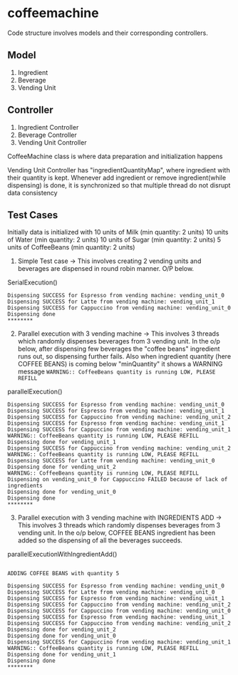 # coffeemachine

Code structure involves models and their corresponding controllers.

## Model
1) Ingredient
2) Beverage
3) Vending Unit

## Controller
1) Ingredient Controller
2) Beverage Controller
3) Vending Unit Controller

CoffeeMachine class is where data preparation and initialization happens

Vending Unit Controller has "ingredientQuantityMap", where ingredient with their quantity is kept. Whenever add ingredient or remove ingredient(while dispensing) is done, it is synchronized so that multiple thread do not disrupt data consistency

## Test Cases
Initially data is initialized with
10 units of Milk (min quantity: 2 units)
10 units of Water (min quantity: 2 units)
10 units of Sugar (min quantity: 2 units)
5 units of CoffeeBeans (min quantity: 2 units)

1) Simple Test case -> This involves creating 2 vending units and beverages are dispensed in round robin manner. O/P below.

SerialExecution()
```*** Serial execution with 2 vending machine in round robin fashion ***
Dispensing SUCCESS for Espresso from vending machine: vending_unit_0
Dispensing SUCCESS for Latte from vending machine: vending_unit_1
Dispensing SUCCESS for Cappuccino from vending machine: vending_unit_0
Dispensing done
********
```


2) Parallel execution with 3 vending machine -> This involves 3 threads which randomly dispenses beverages from 3 vending unit. In the o/p below, after dispensing few beverages the "coffee beans" ingredient runs out, so dispensing further fails. Also when ingredient quantity (here COFFEE BEANS) is coming below "minQuantity" it shows a WARNING message
`WARNING:: CoffeeBeans quantity is running LOW, PLEASE REFILL`

parallelExecution()
```*** Parellel execution with 3 vending machine, 3 threads working in parallel and COFFEE BEANS quantity runs out ***
Dispensing SUCCESS for Espresso from vending machine: vending_unit_0
Dispensing SUCCESS for Espresso from vending machine: vending_unit_1
Dispensing SUCCESS for Cappuccino from vending machine: vending_unit_2
Dispensing SUCCESS for Espresso from vending machine: vending_unit_1
Dispensing SUCCESS for Cappuccino from vending machine: vending_unit_1
WARNING:: CoffeeBeans quantity is running LOW, PLEASE REFILL
Dispensing done for vending_unit_1
Dispensing SUCCESS for Cappuccino from vending machine: vending_unit_2
WARNING:: CoffeeBeans quantity is running LOW, PLEASE REFILL
Dispensing SUCCESS for Latte from vending machine: vending_unit_0
Dispensing done for vending_unit_2
WARNING:: CoffeeBeans quantity is running LOW, PLEASE REFILL
Dispensing on vending_unit_0 for Cappuccino FAILED because of lack of ingredients
Dispensing done for vending_unit_0
Dispensing done
********
```


3) Parallel execution with 3 vending machine with INGREDIENTS ADD -> This involves 3 threads which randomly dispenses beverages from 3 vending unit. In the o/p below, COFFEE BEANS ingredient has been added so the dispensing of all the beverages succeeds.

parallelExecutionWithIngredientAdd()
```*** Parellel execution with 3 vending machine, 3 threads working in parallel and COFFEE BEANS quantity ADDED ***

ADDING COFFEE BEANS with quantity 5

Dispensing SUCCESS for Espresso from vending machine: vending_unit_0
Dispensing SUCCESS for Latte from vending machine: vending_unit_0
Dispensing SUCCESS for Espresso from vending machine: vending_unit_1
Dispensing SUCCESS for Cappuccino from vending machine: vending_unit_2
Dispensing SUCCESS for Cappuccino from vending machine: vending_unit_0
Dispensing SUCCESS for Espresso from vending machine: vending_unit_1
Dispensing SUCCESS for Cappuccino from vending machine: vending_unit_2
Dispensing done for vending_unit_2
Dispensing done for vending_unit_0
Dispensing SUCCESS for Cappuccino from vending machine: vending_unit_1
WARNING:: CoffeeBeans quantity is running LOW, PLEASE REFILL
Dispensing done for vending_unit_1
Dispensing done
********
```
